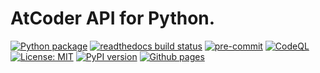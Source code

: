 # AtCoder API for Python.

[![Python package][ci-badge]][ci-url]
[![readthedocs build status][docs-badge]][docs-url]
[![pre-commit][pre-commit-badge]][pre-commit-url]
[![CodeQL][codeql-badge]][codeql-url]
[![License: MIT][mit-badge]][mit-url]
[![PyPI version][pypi-badge]][pypi-url]
[![Github pages][gh-pages-badge]][gh-pages-url]

[ci-badge]: https://github.com/kagemeka/atcoder-python/actions/workflows/python-package.yml/badge.svg
[ci-url]: https://github.com/kagemeka/atcoder-python/actions/workflows/python-package.yml
[docs-badge]: https://readthedocs.org/projects/atcoder-python/badge/?version=latest
[docs-url]: https://atcoder-python.readthedocs.io
[pre-commit-badge]: https://img.shields.io/badge/pre--commit-enabled-brightgreen?logo=pre-commit&logoColor=white
[pre-commit-url]: https://github.com/pre-commit/pre-commit
[codeql-badge]: https://github.com/kagemeka/atcoder-python/actions/workflows/codeql-analysis.yml/badge.svg
[codeql-url]: https://github.com/kagemeka/atcoder-python/actions/workflows/codeql-analysis.yml
[mit-badge]: https://img.shields.io/badge/License-MIT-blue.svg
[mit-url]: https://opensource.org/licenses/MIT
[pypi-badge]: https://badge.fury.io/py/atcoder.svg
[pypi-url]: https://badge.fury.io/py/atcoder
[gh-pages-badge]: https://github.com/kagemeka/atcoder-python/actions/workflows/pages/pages-build-deployment/badge.svg
[gh-pages-url]: https://kagemeka.github.io/atcoder-python
